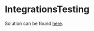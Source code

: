 # IntegrationsTesting

Solution can be found [here](https://github.com/MartinH5/IntegrationsTesting/blob/master/test/glarmesterIT/GlarmesterIT.java). 
